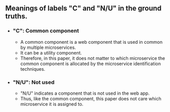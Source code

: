 ## Meanings of labels "C" and "N/U" in the ground truths.
+ ### "C": Common component
    - A common component is a web component that is used in common by multiple microservices.
    - It can be a utility component.
    - Therefore, in this paper, it does not matter to which microservice the common component is allocated by the microservice identification techniques.
+ ### "N/U": Not used
    - "N/U" indicates a component that is not used in the web app.
    - Thus, like the common component, this paper does not care which microservice it is assigned to.